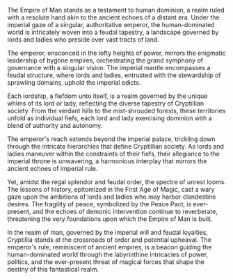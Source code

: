 The Empire of Man stands as a testament to human dominion, a realm ruled with a resolute hand akin to the ancient echoes of a distant era. Under the imperial gaze of a singular, authoritative emperor, the human-dominated world is intricately woven into a feudal tapestry, a landscape governed by lords and ladies who preside over vast tracts of land.

The emperor, ensconced in the lofty heights of power, mirrors the enigmatic leadership of bygone empires, orchestrating the grand symphony of governance with a singular vision. The imperial mantle encompasses a feudal structure, where lords and ladies, entrusted with the stewardship of sprawling domains, uphold the imperial edicts.

Each lordship, a fiefdom unto itself, is a realm governed by the unique whims of its lord or lady, reflecting the diverse tapestry of Cryptillian society. From the verdant hills to the mist-shrouded forests, these territories unfold as individual fiefs, each lord and lady exercising dominion with a blend of authority and autonomy.

The emperor's reach extends beyond the imperial palace, trickling down through the intricate hierarchies that define Cryptillian society. As lords and ladies maneuver within the constraints of their fiefs, their allegiance to the imperial throne is unwavering, a harmonious interplay that mirrors the ancient echoes of imperial rule.

Yet, amidst the regal splendor and feudal order, the spectre of unrest looms. The lessons of history, epitomized in the First Age of Magic, cast a wary gaze upon the ambitions of lords and ladies who may harbor clandestine desires. The fragility of peace, symbolized by the Peace Pact, is ever-present, and the echoes of demonic intervention continue to reverberate, threatening the very foundations upon which the Empire of Man is built.

In the realm of man, governed by the imperial will and feudal loyalties, Cryptillia stands at the crossroads of order and potential upheaval. The emperor's rule, reminiscent of ancient empires, is a beacon guiding the human-dominated world through the labyrinthine intricacies of power, politics, and the ever-present threat of magical forces that shape the destiny of this fantastical realm.